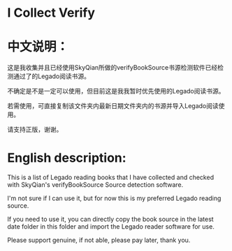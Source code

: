 # I Collect Verify

# 中文说明：

这是我收集并且已经使用SkyQian所做的verifyBookSource书源检测软件已经检测通过了的Legado阅读书源。

不确定是不是一定可以使用，但目前这是我我暂时优先使用的Legado阅读书源。

若需使用，可直接复制该文件夹内最新日期文件夹内的书源并导入Legado阅读使用。

请支持正版，谢谢。

# English description:

This is a list of Legado reading books that I have collected and checked with SkyQian's verifyBookSource Source detection software.

I'm not sure if I can use it, but for now this is my preferred Legado reading source.

If you need to use it, you can directly copy the book source in the latest date folder in this folder and import the Legado reader software for use.

Please support genuine, if not able, please pay later, thank you.
